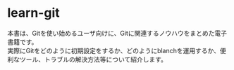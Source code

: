 # learn-git

本書は、Gitを使い始めるユーザ向けに、Gitに関連するノウハウをまとめた電子書籍です。  
実際にGitをどのように初期設定をするか、どのようにblanchを運用するか、便利なツール、トラブルの解決方法等について紹介します。  

